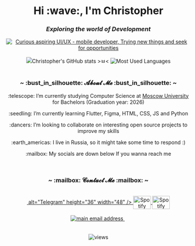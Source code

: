 <h1 align="center">Hi :wave:, I'm Christopher</h1>
<h3 align="center"><em>Exploring the world of Development</em></h3>
<div align="center">
<a href="https://git.io/typing-svg"><img src="https://readme-typing-svg.herokuapp.com?font=Poppins&weight=300&pause=1000&color=F6F732&width=435&lines=Curious+aspiring+UI%2FUX+-+mobile+developer;Trying+new+things+and+seek+for+opportunities" alt="Curious aspiring UI/UX - mobile developer, Trying new things and seek for opportunities" /></a>
</div>
<br/>
<div align="center">
    <picture>
        <!-- prettier-ignore-attribute -->
        <source
            media="(prefers-color-scheme: dark)"
            srcset="https://github-readme-stats.vercel.app/api?username=ChrisElli-dev&title_color=9e76df&text_color=b6c1ce&icon_color=ac89e3&bg_color=00000000&hide_border=true&show_icons=true&include_all_commits=true&count_private=true&custom_title=Christopher%27s%20GitHub%20stats%20%3E%E3%85%82%3C&card_width=400"
        />
        <!-- prettier-ignore-attribute -->
        <source
            media="(prefers-color-scheme: light)"
            srcset="https://github-readme-stats.vercel.app/api?username=ChrisElli-dev&title_color=9062da&icon_color=9e76df&bg_color=00000000&hide_border=true&show_icons=true&include_all_commits=true&count_private=true&custom_title=Christopher%27s%20GitHub%20stats%20%3E%E3%85%82%3C&card_width=400"
        />
        <!-- prettier-ignore-attribute -->
        <img
            alt="Christopher's GitHub stats >ㅂ<"
            src="https://github-readme-stats.vercel.app/api?username=ChrisElli-dev&title_color=9062da&icon_color=9e76df&bg_color=00000000&hide_border=true&show_icons=true&include_all_commits=true&count_private=true&custom_title=Christopher%27s%20GitHub%20stats%20%3E%E3%85%82%3C&card_width=400"
        />
    </picture>
    <picture>
        <!-- prettier-ignore-attribute -->
        <source
            media="(prefers-color-scheme: dark)"
            srcset="https://github-readme-stats.vercel.app/api/top-langs/?username=ChrisElli-dev&title_color=9e76df&text_color=b6c1ce&icon_color=ac89e3&bg_color=00000000&hide_border=true&langs_count=10&layout=compact"
        />
        <!-- prettier-ignore-attribute -->
        <source
            media="(prefers-color-scheme: light)"
            srcset="https://github-readme-stats.vercel.app/api/top-langs/?username=ChrisElli-dev&title_color=9062da&icon_color=9e76df&bg_color=00000000&hide_border=true&langs_count=10&layout=compact"
        />
        <!-- prettier-ignore-attribute -->
        <img
            alt="Most Used Languages"
            src="https://github-readme-stats.vercel.app/api/top-langs/?username=ChrisElli-dev&title_color=9062da&icon_color=9e76df&bg_color=00000000&hide_border=true&langs_count=10&layout=compact"
        />
    </picture>
</div>
</br>
<h3 align="center">~ :bust_in_silhouette: 𝓐𝓫𝓸𝓾𝓽 𝓜𝓮 :bust_in_silhouette: ~</h3>
<p align="center">:telescope: I’m currently studying Computer Science at <a href="https://mtuci.ru/?lang=en" target="blank">Moscow University</a> for Bachelors (Graduation year: 2026)</p>
<p align="center">
    :seedling: I’m currently learning Flutter, Figma, HTML, CSS, JS and Python
</p>
<p align="center">
    :dancers: I’m looking to collaborate on interesting open source projects to improve my skills
</p>
<p align="center">
    :earth_americas: I live in Russia, so it might take some time to respond
    :)
</p>
<p align="center">:mailbox: My socials are down below If you wanna reach me</p>
<br/>
<h3 align="center">~ :mailbox: 𝓒𝓸𝓷𝓽𝓪𝓬𝓽 𝓜𝓮 :mailbox: ~</h3>
<div align="center">
<br/>
<div align="center">
     <a
        href="t.me/chris_elliot_1"
        target="blank"
    >
        <img
            align="center"
            <svg xmlns="http://www.w3.org/2000/svg" viewBox="0 0 240 240"><path d="M222.51 19.53c-2.674.083-5.354.78-7.783 1.872-4.433 1.702-51.103 19.78-97.79 37.834C93.576 68.27 70.25 77.28 52.292 84.2 34.333 91.12 21.27 96.114 19.98 96.565c-4.28 1.502-10.448 3.905-14.582 8.76-2.066 2.428-3.617 6.794-1.804 10.53 1.812 3.74 5.303 5.804 10.244 7.69l.152.058.156.048c17.998 5.55 45.162 14.065 48.823 15.213.95 3.134 12.412 40.865 18.65 61.285 1.602 4.226 6.357 7.058 10.773 6.46.794.027 2.264.014 3.898-.378 2.383-.57 5.454-1.924 8.374-4.667l.002-.002c4.153-3.9 18.925-18.373 23.332-22.693l48.27 35.643.18.11s4.368 2.894 10.134 3.284c2.883.195 6.406-.33 9.455-2.556 3.05-2.228 5.25-5.91 6.352-10.71 3.764-16.395 29.428-138.487 33.83-158.837 2.742-10.348 1.442-18.38-3.7-22.872-2.59-2.26-5.675-3.275-8.827-3.395-.394-.015-.788-.016-1.183-.004zm.545 10.02c1.254.02 2.26.365 2.886.91 1.252 1.093 2.878 4.386.574 12.944-12.437 55.246-23.276 111.71-33.87 158.994-.73 3.168-1.752 4.323-2.505 4.873-.754.552-1.613.744-2.884.658-2.487-.17-5.36-1.72-5.488-1.79l-78.207-57.745c7.685-7.266 59.17-55.912 87.352-81.63 3.064-2.95.584-8.278-3.53-8.214-5.294 1.07-9.64 4.85-14.437 7.212-34.79 20.36-100.58 60.213-106.402 63.742-3.04-.954-30.89-9.686-49.197-15.332-2.925-1.128-3.962-2.02-4.344-2.36.007-.01.002.004.01-.005 1.362-1.6 6.97-4.646 10.277-5.807 2.503-.878 14.633-5.544 32.6-12.467 17.965-6.922 41.294-15.938 64.653-24.97 32.706-12.647 65.46-25.32 98.137-37.98 1.617-.75 3.12-1.052 4.375-1.032zM100.293 158.41l19.555 14.44c-5.433 5.32-18.327 17.937-21.924 21.322l2.37-35.762z" color="#000"/></svg>
            alt="Telegram"
            height="36"
            width="48"
        />
    </a>
     <a
        href="https://open.spotify.com/user/kca80iarh963mr9qtn2by76oz"
        target="blank"
    >
        <img
            align="center"
            src="https://raw.githubusercontent.com/rahuldkjain/github-profile-readme-generator/master/src/images/icons/Social/spotify.svg"
            alt="Spotify"
            height="36"
            width="48"
        />
    </a>
      <a
        href="https://vk.com/chris_elliot"
        target="blank"
    >
        <img
            align="center"
            src="https://raw.githubusercontent.com/rahuldkjain/github-profile-readme-generator/master/src/images/icons/Social/vk.svg"
            alt="Spotify"
            height="36"
            width="48"
        />
    </a>
</div>
<br/>
<div align="center">
    <a href="mailto:chriselli.dev@gmail.com" target="_blank">
        <img
            src="https://img.shields.io/badge/chriselli.dev@gmail.com-D14836?style=flat-square&logo=gmail&logoColor=white"
            alt="main email address"
        />
    </a>
    &nbsp;
    </div>
</div>
<br/>

<br/>
<div align="center">
    <img
        src="https://hits.seeyoufarm.com/api/count/incr/badge.svg?url=https%3A%2F%2Fgithub.com%2FChrisElli-dev&count_bg=%239E76DF&title_bg=%23444444&icon=github.svg&icon_color=%23E7E7E7&title=visitors&edge_flat=true"
        alt="views"
    />
</div>
<br/>
